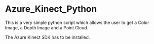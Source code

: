 # Azure_Kinect_Python 

This is a very simple python script which allows the user to get a Color Image, a Depth Image and a Point Cloud. 

The Azure Kinect SDK has to be installed. 


